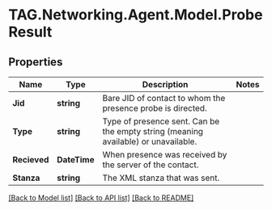 # TAG.Networking.Agent.Model.ProbeResult

## Properties

Name | Type | Description | Notes
------------ | ------------- | ------------- | -------------
**Jid** | **string** | Bare JID of contact to whom the presence probe is directed. | 
**Type** | **string** | Type of presence sent. Can be the empty string (meaning available) or unavailable. | 
**Recieved** | **DateTime** | When presence was received by the server of the contact. | 
**Stanza** | **string** | The XML stanza that was sent. | 

[[Back to Model list]](../README.md#documentation-for-models) [[Back to API list]](../README.md#documentation-for-api-endpoints) [[Back to README]](../README.md)

